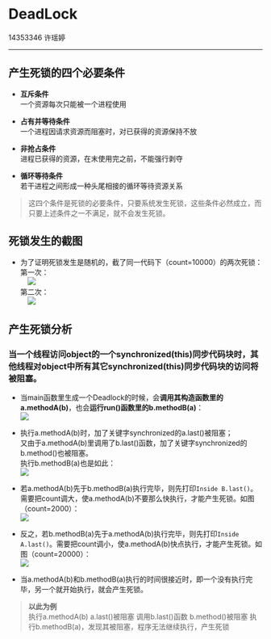 # DeadLock
14353346	 许瑶婷
***
##  产生死锁的四个必要条件
+  **互斥条件**  
一个资源每次只能被一个进程使用

+ **占有并等待条件**   
一个进程因请求资源而阻塞时，对已获得的资源保持不放

+ **非抢占条件**  
进程已获得的资源，在末使用完之前，不能强行剥夺

+  **循环等待条件**  
若干进程之间形成一种头尾相接的循环等待资源关系
>这四个条件是死锁的必要条件，只要系统发生死锁，这些条件必然成立，而只要上述条件之一不满足，就不会发生死锁。


## 死锁发生的截图  
+ 为了证明死锁发生是随机的，截了同一代码下（count=10000）的两次死锁：  
第一次：  
&emsp;![](http://yotuku.cn/link?url=NyaqfpRgM&tk_plan=free&tk_storage=tietuku&tk_vuid=19634417-c10e-44e8-bbcb-cbf6b232579c&tk_time=2016111122)  
第二次：  
&emsp;![](http://yotuku.cn/link?url=N1ENXTClG&tk_plan=free&tk_storage=tietuku&tk_vuid=19634417-c10e-44e8-bbcb-cbf6b232579c&tk_time=2016111122)  


## 产生死锁分析
### 当一个线程访问object的一个synchronized(this)同步代码块时，其他线程对object中所有其它synchronized(this)同步代码块的访问将被阻塞。  
+ 当main函数里生成一个Deadlock的时候，会**调用其构造函数里的a.methodA(b)**，也会**运行run()函数里的b.methodB(a)**：  
![](http://yotuku.cn/link?url=EJNZKTAxz&tk_plan=free&tk_storage=tietuku&tk_vuid=19634417-c10e-44e8-bbcb-cbf6b232579c&tk_time=2016111122)  

+ 执行a.methodA(b)时，加了关键字synchronized的a.last()被阻塞；  
  又由于a.methodA(b)里调用了b.last()函数，加了关键字synchronized的b.method()也被阻塞。  
  执行b.methodB(a)也是如此：  
  ![](http://yotuku.cn/link?url=VJ4EjTAef&tk_plan=free&tk_storage=tietuku&tk_vuid=19634417-c10e-44e8-bbcb-cbf6b232579c&tk_time=2016111122)  
  
+ 若a.methodA(b)先于b.methodB(a)执行完毕，则先打印`Inside B.last()`。需要把count调大，使a.methodA(b)不要那么快执行，才能产生死锁。如图（count=2000）：  
  ![](http://yotuku.cn/link?url=4JXF260lM&tk_plan=free&tk_storage=tietuku&tk_vuid=19634417-c10e-44e8-bbcb-cbf6b232579c&tk_time=2016111123)  
  
+ 反之，若b.methodB(a)先于a.methodA(b)执行完毕，则先打印`Inside A.last()`。需要把count调小，使a.methodA(b)快点执行，才能产生死锁。如图（count=20000）：  
![](http://yotuku.cn/link?url=VJDR3aClG&tk_plan=free&tk_storage=tietuku&tk_vuid=19634417-c10e-44e8-bbcb-cbf6b232579c&tk_time=2016111123)   

+ 当a.methodA(b)和b.methodB(a)执行的时间很接近时，即一个没有执行完毕，另一个就开始执行，就会产生死锁。  
> **以此为例**  
> 执行a.methodA(b)
> a.last()被阻塞
> 调用b.last()函数
> b.method()被阻塞
> 执行b.methodB(a)，发现其被阻塞，程序无法继续执行，产生死锁